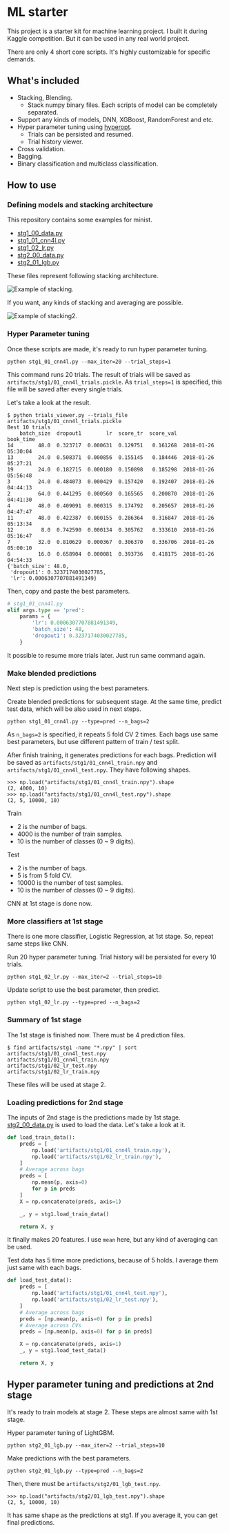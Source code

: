 # ML starter

This project is a starter kit for machine learning project. I built it during Kaggle competition. But it can be used in any real world project.

There are only 4 short core scripts. It's highly customizable for specific demands.

## What's included

* Stacking, Blending.
  * Stack numpy binary files. Each scripts of model can be completely separated.
* Support any kinds of models, DNN, XGBoost, RandomForest and etc.
* Hyper parameter tuning using [hyperopt](https://github.com/hyperopt/hyperopt).
  * Trials can be persisted and resumed.
  * Trial history viewer.
* Cross validation.
* Bagging.
* Binary classification and multiclass classification.

## How to use

### Defining models and stacking architecture

This repository contains some examples for minist.

* [stg1_00_data.py](stg1_00_data.py)
* [stg1_01_cnn4l.py](stg1_01_cnn4l.py)
* [stg1_02_lr.py](stg1_02_lr.py)
* [stg2_00_data.py](stg2_00_data.py)
* [stg2_01_lgb.py](stg2_01_lgb.py)

These files represent following stacking architecture.

![Example of stacking.](_assets/stacking_example1.png)

If you want, any kinds of stacking and averaging are possible.

![Example of stacking2.](_assets/stacking_example2.png)

### Hyper Parameter tuning

Once these scripts are made, it's ready to run hyper parameter tuning.

```
python stg1_01_cnn4l.py --max_iter=20 --trial_steps=1
```

This command runs 20 trials. The result of trials will be saved as ```artifacts/stg1/01_cnn4l_trials.pickle```. As ```trial_steps=1``` is specified, this file will be saved after every single trials.

Let's take a look at the result.
```
$ python trials_viewer.py --trials_file artifacts/stg1/01_cnn4l_trials.pickle
Best 10 trials
    batch_size  dropout1        lr  score_tr  score_val            book_time
14        48.0  0.323717  0.000631  0.129751   0.161268  2018-01-26 05:30:04
13        24.0  0.508371  0.000856  0.155145   0.184446  2018-01-26 05:27:21
19        24.0  0.182715  0.000180  0.150898   0.185298  2018-01-26 05:56:48
3         24.0  0.484073  0.000429  0.157420   0.192407  2018-01-26 04:44:13
2         64.0  0.441295  0.000560  0.165565   0.200870  2018-01-26 04:41:30
4         48.0  0.409091  0.000315  0.174792   0.205657  2018-01-26 04:47:47
11        48.0  0.422387  0.000155  0.286364   0.316847  2018-01-26 05:13:34
12         8.0  0.742590  0.000134  0.305762   0.333610  2018-01-26 05:16:47
7         32.0  0.810629  0.000367  0.306370   0.336706  2018-01-26 05:00:10
6         16.0  0.658904  0.000081  0.393736   0.418175  2018-01-26 04:54:33
{'batch_size': 48.0,
 'dropout1': 0.3237174030027785,
 'lr': 0.0006307707881491349}
```

Then, copy and paste the best parameters.
```python
# stg1_01_cnn4l.py
elif args.type == 'pred':
    params = {
        'lr': 0.0006307707881491349,
        'batch_size': 48,
        'dropout1': 0.3237174030027785,
    }
```

It possible to resume more trials later. Just run same command again.

### Make blended predictions

Next step is prediction using the best parameters.

Create blended predictions for subsequent stage. At the same time, predict test data, which will be also used in next steps.
```
python stg1_01_cnn4l.py --type=pred --n_bags=2
```

As ```n_bags=2``` is specified, it repeats 5 fold CV 2 times. Each bags use same best parameters, but use different pattern of train / test split.
 
After finish training, it generates predictions for each bags. Prediction will be saved as ```artifacts/stg1/01_cnn4l_train.npy``` and ```artifacts/stg1/01_cnn4l_test.npy```. They have following shapes.

```
>>> np.load("artifacts/stg1/01_cnn4l_train.npy").shape
(2, 4000, 10)
>>> np.load("artifacts/stg1/01_cnn4l_test.npy").shape
(2, 5, 10000, 10)
```

Train
* 2 is the number of bags.
* 4000 is the number of train samples.
* 10 is the number of classes (0 ~ 9 digits).

Test
* 2 is the number of bags.
* 5 is from 5 fold CV.
* 10000 is the number of test samples.
* 10 is the number of classes (0 ~ 9 digits).

CNN at 1st stage is done now.

### More classifiers at 1st stage

There is one more classifier, Logistic Regression, at 1st stage. So, repeat same steps like CNN.

Run 20 hyper parameter tuning. Trial history will be persisted for every 10 trials.
```
python stg1_02_lr.py --max_iter=2 --trial_steps=10
```

Update script to use the best parameter, then predict.
```
python stg1_02_lr.py --type=pred --n_bags=2
```

### Summary of 1st stage

The 1st stage is finished now. There must be 4 prediction files.

```
$ find artifacts/stg1 -name "*.npy" | sort
artifacts/stg1/01_cnn4l_test.npy
artifacts/stg1/01_cnn4l_train.npy
artifacts/stg1/02_lr_test.npy
artifacts/stg1/02_lr_train.npy
```

These files will be used at stage 2.

### Loading predictions for 2nd stage

The inputs of 2nd stage is the predictions made by 1st stage. [stg2_00_data.py](stg2_00_data.py) is used to load the data. Let's take a look at it.

```python
def load_train_data():
    preds = [
        np.load('artifacts/stg1/01_cnn4l_train.npy'),
        np.load('artifacts/stg1/02_lr_train.npy'),
    ]
    # Average across bags
    preds = [
        np.mean(p, axis=0)
        for p in preds
    ]
    X = np.concatenate(preds, axis=1)

    _, y = stg1.load_train_data()

    return X, y
```

It finally makes 20 features. I use ```mean``` here, but any kind of averaging can be used.

Test data has 5 time more predictions, because of 5 holds. I average them just same with each bags.
```python
def load_test_data():
    preds = [
        np.load('artifacts/stg1/01_cnn4l_test.npy'),
        np.load('artifacts/stg1/02_lr_test.npy'),
    ]
    # Average across bags
    preds = [np.mean(p, axis=0) for p in preds]
    # Average across CVs
    preds = [np.mean(p, axis=0) for p in preds]

    X = np.concatenate(preds, axis=1)
    _, y = stg1.load_test_data()

    return X, y
```

## Hyper parameter tuning and predictions at 2nd stage

It's ready to train models at stage 2. These steps are almost same with 1st stage.

Hyper parameter tuning of LightGBM.
```
python stg2_01_lgb.py --max_iter=2 --trial_steps=10
```

Make predictions with the best parameters.
```
python stg2_01_lgb.py --type=pred --n_bags=2
```

Then, there must be ```artifacts/stg2/01_lgb_test.npy```.
```
>>> np.load("artifacts/stg2/01_lgb_test.npy").shape
(2, 5, 10000, 10)
```

It has same shape as the predictions at stg1. If you average it, you can get final predictions.
